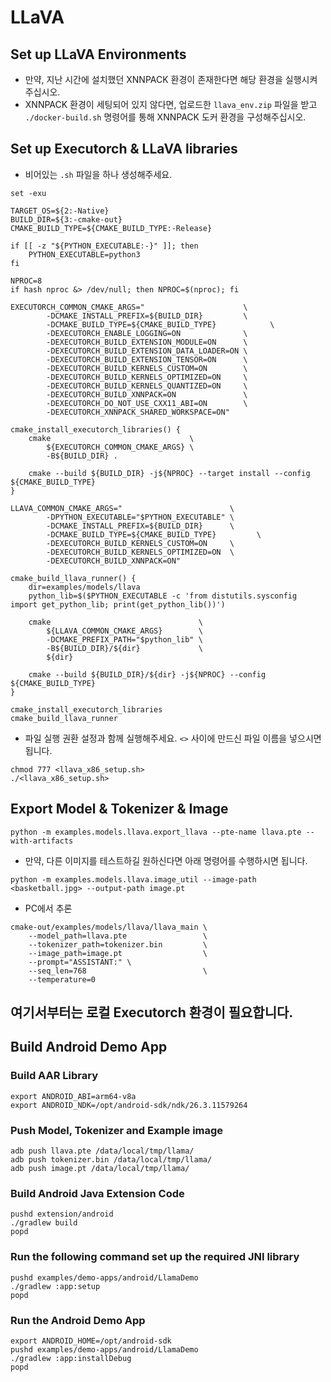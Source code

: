 # LLaVA
## Set up LLaVA Environments
- 만약, 지난 시간에 설치했던 XNNPACK 환경이 존재한다면 해당 환경을 실행시켜주십시오.
- XNNPACK 환경이 세팅되어 있지 않다면, 업로드한 `llava_env.zip` 파일을 받고 `./docker-build.sh` 명령어를 통해 XNNPACK 도커 환경을 구성해주십시오.
## Set up Executorch & LLaVA libraries
- 비어있는 `.sh` 파일을 하나 생성해주세요.
```
set -exu

TARGET_OS=${2:-Native}
BUILD_DIR=${3:-cmake-out}
CMAKE_BUILD_TYPE=${CMAKE_BUILD_TYPE:-Release}

if [[ -z "${PYTHON_EXECUTABLE:-}" ]]; then
    PYTHON_EXECUTABLE=python3
fi

NPROC=8
if hash nproc &> /dev/null; then NPROC=$(nproc); fi

EXECUTORCH_COMMON_CMAKE_ARGS="                      \
        -DCMAKE_INSTALL_PREFIX=${BUILD_DIR}         \
        -DCMAKE_BUILD_TYPE=${CMAKE_BUILD_TYPE}            \
        -DEXECUTORCH_ENABLE_LOGGING=ON              \
        -DEXECUTORCH_BUILD_EXTENSION_MODULE=ON      \
        -DEXECUTORCH_BUILD_EXTENSION_DATA_LOADER=ON \
        -DEXECUTORCH_BUILD_EXTENSION_TENSOR=ON      \
        -DEXECUTORCH_BUILD_KERNELS_CUSTOM=ON        \
        -DEXECUTORCH_BUILD_KERNELS_OPTIMIZED=ON     \
        -DEXECUTORCH_BUILD_KERNELS_QUANTIZED=ON     \
        -DEXECUTORCH_BUILD_XNNPACK=ON               \
        -DEXECUTORCH_DO_NOT_USE_CXX11_ABI=ON        \
        -DEXECUTORCH_XNNPACK_SHARED_WORKSPACE=ON"

cmake_install_executorch_libraries() {
    cmake                               \
        ${EXECUTORCH_COMMON_CMAKE_ARGS} \
        -B${BUILD_DIR} .

    cmake --build ${BUILD_DIR} -j${NPROC} --target install --config ${CMAKE_BUILD_TYPE}
}

LLAVA_COMMON_CMAKE_ARGS="                        \
        -DPYTHON_EXECUTABLE="$PYTHON_EXECUTABLE" \
        -DCMAKE_INSTALL_PREFIX=${BUILD_DIR}      \
        -DCMAKE_BUILD_TYPE=${CMAKE_BUILD_TYPE}         \
        -DEXECUTORCH_BUILD_KERNELS_CUSTOM=ON     \
        -DEXECUTORCH_BUILD_KERNELS_OPTIMIZED=ON  \
        -DEXECUTORCH_BUILD_XNNPACK=ON"

cmake_build_llava_runner() {
    dir=examples/models/llava
    python_lib=$($PYTHON_EXECUTABLE -c 'from distutils.sysconfig import get_python_lib; print(get_python_lib())')

    cmake                                 \
        ${LLAVA_COMMON_CMAKE_ARGS}        \
        -DCMAKE_PREFIX_PATH="$python_lib" \
        -B${BUILD_DIR}/${dir}             \
        ${dir}

    cmake --build ${BUILD_DIR}/${dir} -j${NPROC} --config ${CMAKE_BUILD_TYPE}
}

cmake_install_executorch_libraries
cmake_build_llava_runner
```
- 파일 실행 권환 설정과 함께 실행해주세요. `<>` 사이에 만드신 파일 이름을 넣으시면 됩니다.
```
chmod 777 <llava_x86_setup.sh>
./<llava_x86_setup.sh>
```

## Export Model & Tokenizer & Image 
```
python -m examples.models.llava.export_llava --pte-name llava.pte --with-artifacts
```
- 만약, 다른 이미지를 테스트하길 원하신다면 아래 명령어를 수행하시면 됩니다.
```
python -m examples.models.llava.image_util --image-path <basketball.jpg> --output-path image.pt
```

- PC에서 추론
```
cmake-out/examples/models/llava/llava_main \
    --model_path=llava.pte                 \
    --tokenizer_path=tokenizer.bin         \
    --image_path=image.pt                  \
    --prompt="ASSISTANT:" \
    --seq_len=768                          \
    --temperature=0
```

## 여기서부터는 로컬 Executorch 환경이 필요합니다.
## Build Android Demo App
### Build AAR Library
```
export ANDROID_ABI=arm64-v8a
export ANDROID_NDK=/opt/android-sdk/ndk/26.3.11579264
```
### Push Model, Tokenizer and Example image
```
adb push llava.pte /data/local/tmp/llama/
adb push tokenizer.bin /data/local/tmp/llama/
adb push image.pt /data/local/tmp/llama/
```
### Build Android Java Extension Code
```
pushd extension/android
./gradlew build
popd
```
### Run the following command set up the required JNI library
```
pushd examples/demo-apps/android/LlamaDemo
./gradlew :app:setup
popd
```
### Run the Android Demo App
```
export ANDROID_HOME=/opt/android-sdk
pushd examples/demo-apps/android/LlamaDemo
./gradlew :app:installDebug
popd
```